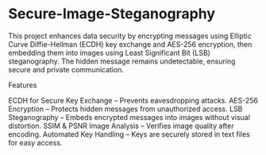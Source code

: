 # Secure-Image-Steganography
This project enhances data security by encrypting messages using Elliptic Curve Diffie-Hellman (ECDH) key exchange and AES-256 encryption, then embedding them into images using Least Significant Bit (LSB) steganography. The hidden message remains undetectable, ensuring secure and private communication.

 Features

ECDH for Secure Key Exchange – Prevents eavesdropping attacks.
AES-256 Encryption – Protects hidden messages from unauthorized access.
LSB Steganography – Embeds encrypted messages into images without visual distortion.
SSIM & PSNR Image Analysis – Verifies image quality after encoding.
Automated Key Handling – Keys are securely stored in text files for easy access.
